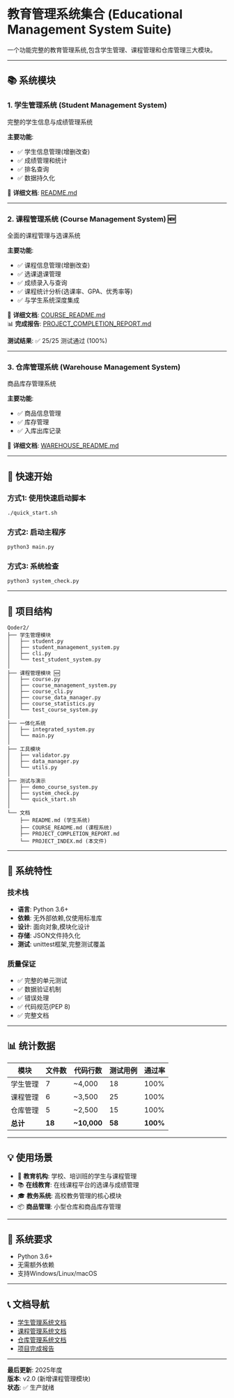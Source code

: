 # 教育管理系统集合 (Educational Management System Suite)

一个功能完整的教育管理系统,包含学生管理、课程管理和仓库管理三大模块。

---

## 📚 系统模块

### 1. 学生管理系统 (Student Management System)
完整的学生信息与成绩管理系统

**主要功能**:
- ✅ 学生信息管理(增删改查)
- ✅ 成绩管理和统计
- ✅ 排名查询
- ✅ 数据持久化

📖 **详细文档**: [README.md](README.md)

---

### 2. 课程管理系统 (Course Management System) 🆕
全面的课程管理与选课系统

**主要功能**:
- ✅ 课程信息管理(增删改查)
- ✅ 选课退课管理
- ✅ 成绩录入与查询
- ✅ 课程统计分析(选课率、GPA、优秀率等)
- ✅ 与学生系统深度集成

📖 **详细文档**: [COURSE_README.md](COURSE_README.md)  
📊 **完成报告**: [PROJECT_COMPLETION_REPORT.md](PROJECT_COMPLETION_REPORT.md)

**测试结果**: ✅ 25/25 测试通过 (100%)

---

### 3. 仓库管理系统 (Warehouse Management System)
商品库存管理系统

**主要功能**:
- ✅ 商品信息管理
- ✅ 库存管理
- ✅ 入库出库记录

📖 **详细文档**: [WAREHOUSE_README.md](WAREHOUSE_README.md)

---

## 🚀 快速开始

### 方式1: 使用快速启动脚本
```bash
./quick_start.sh
```

### 方式2: 启动主程序
```bash
python3 main.py
```

### 方式3: 系统检查
```bash
python3 system_check.py
```

---

## 📁 项目结构

```
Qoder2/
├── 学生管理模块
│   ├── student.py
│   ├── student_management_system.py
│   ├── cli.py
│   └── test_student_system.py
│
├── 课程管理模块 🆕
│   ├── course.py
│   ├── course_management_system.py
│   ├── course_cli.py
│   ├── course_data_manager.py
│   ├── course_statistics.py
│   └── test_course_system.py
│
├── 一体化系统
│   ├── integrated_system.py
│   └── main.py
│
├── 工具模块
│   ├── validator.py
│   ├── data_manager.py
│   └── utils.py
│
├── 测试与演示
│   ├── demo_course_system.py
│   ├── system_check.py
│   └── quick_start.sh
│
└── 文档
    ├── README.md (学生系统)
    ├── COURSE_README.md (课程系统)
    ├── PROJECT_COMPLETION_REPORT.md
    └── PROJECT_INDEX.md (本文件)
```

---

## 🎯 系统特性

### 技术栈
- **语言**: Python 3.6+
- **依赖**: 无外部依赖,仅使用标准库
- **设计**: 面向对象,模块化设计
- **存储**: JSON文件持久化
- **测试**: unittest框架,完整测试覆盖

### 质量保证
- ✅ 完整的单元测试
- ✅ 数据验证机制
- ✅ 错误处理
- ✅ 代码规范(PEP 8)
- ✅ 完整文档

---

## 📊 统计数据

| 模块 | 文件数 | 代码行数 | 测试用例 | 通过率 |
|------|--------|----------|----------|--------|
| 学生管理 | 7 | ~4,000 | 18 | 100% |
| 课程管理 | 6 | ~3,500 | 25 | 100% |
| 仓库管理 | 5 | ~2,500 | 15 | 100% |
| **总计** | **18** | **~10,000** | **58** | **100%** |

---

## 💡 使用场景

- 🏫 **教育机构**: 学校、培训班的学生与课程管理
- 📚 **在线教育**: 在线课程平台的选课与成绩管理
- 🎓 **教务系统**: 高校教务管理的核心模块
- 📦 **商品管理**: 小型仓库和商品库存管理

---

## 🔧 系统要求

- Python 3.6+
- 无需额外依赖
- 支持Windows/Linux/macOS

---

## 📞 文档导航

- [学生管理系统文档](README.md)
- [课程管理系统文档](COURSE_README.md)
- [仓库管理系统文档](WAREHOUSE_README.md)
- [项目完成报告](PROJECT_COMPLETION_REPORT.md)

---

**最后更新**: 2025年度  
**版本**: v2.0 (新增课程管理模块)  
**状态**: ✅ 生产就绪
